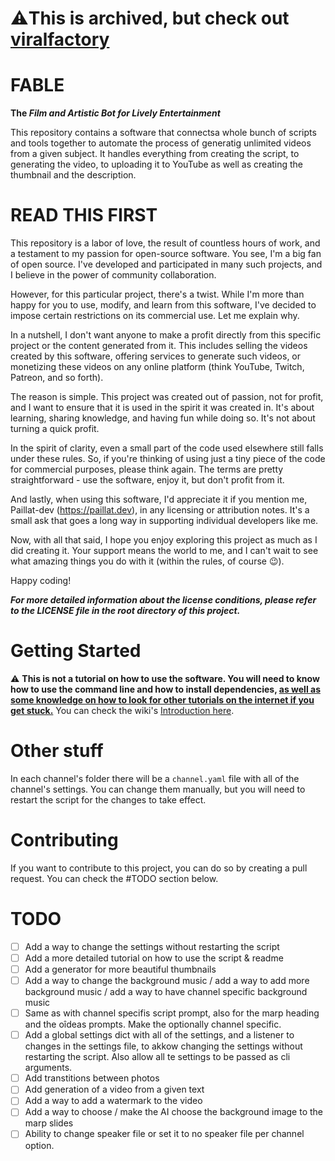 # ⚠️This is archived, but check out [viralfactory](https://github.com/Paillat-dev//viralfactory)
# FABLE

**The *Film and Artistic Bot for Lively Entertainment***

This repository contains a software that connectsa whole bunch of scripts and tools together to automate the process of generatig unlimited videos from a given subject. It handles everything from creating the script, to generating the video, to uploading it to YouTube as well as creating the thumbnail and the description.

# READ THIS FIRST
This repository is a labor of love, the result of countless hours of work, and a testament to my passion for open-source software. You see, I'm a big fan of open source. I've developed and participated in many such projects, and I believe in the power of community collaboration.

However, for this particular project, there's a twist. While I'm more than happy for you to use, modify, and learn from this software, I've decided to impose certain restrictions on its commercial use. Let me explain why.

In a nutshell, I don't want anyone to make a profit directly from this specific project or the content generated from it. This includes selling the videos created by this software, offering services to generate such videos, or monetizing these videos on any online platform (think YouTube, Twitch, Patreon, and so forth).

The reason is simple. This project was created out of passion, not for profit, and I want to ensure that it is used in the spirit it was created in. It's about learning, sharing knowledge, and having fun while doing so. It's not about turning a quick profit.

In the spirit of clarity, even a small part of the code used elsewhere still falls under these rules. So, if you're thinking of using just a tiny piece of the code for commercial purposes, please think again. The terms are pretty straightforward - use the software, enjoy it, but don't profit from it.

And lastly, when using this software, I'd appreciate it if you mention me, Paillat-dev (https://paillat.dev), in any licensing or attribution notes. It's a small ask that goes a long way in supporting individual developers like me.

Now, with all that said, I hope you enjoy exploring this project as much as I did creating it. Your support means the world to me, and I can't wait to see what amazing things you do with it (within the rules, of course 😉).

Happy coding!

***For more detailed information about the license conditions, please refer to the LICENSE file in the root directory of this project.***

# Getting Started
:warning: <strong> This is not a tutorial on how to use the software. You will need to know how to use the command line and how to install dependencies, <ins>as well as some knowledge on how to look for other tutorials on the internet if you get stuck.</ins></strong>
You can check the wiki's [Introduction here](https://github.com/Paillat-dev/FABLE/wiki/1.-Introduction).

# Other stuff
In each channel's folder there will be a `channel.yaml` file with all of the channel's settings. You can change them manually, but you will need to restart the script for the changes to take effect.

# Contributing
If you want to contribute to this project, you can do so by creating a pull request. You can check the #TODO section below.

# TODO
- [ ] Add a way to change the settings without restarting the script
- [ ] Add a more detailed tutorial on how to use the script & readme
- [ ] Add a generator for more beautiful thumbnails
- [ ] Add a way to change the background music / add a way to add more background music / add a way to have channel specific background music
- [ ] Same as with channel specifis script prompt, also for the marp heading and the oîdeas prompts. Make the optionally channel specific.
- [ ] Add a global settings dict with all of the settings, and a listener to changes in the settings file, to akkow changing the settings without restarting the script. Also allow all te settings to be passed as cli arguments.
- [ ] Add transtitions between photos
- [ ] Add generation of a video from a given text
- [ ] Add a way to add a watermark to the video
- [ ] Add a way to choose / make the AI choose the background image to the marp slides
- [ ] Ability to change speaker file or set it to no speaker file per channel option.

